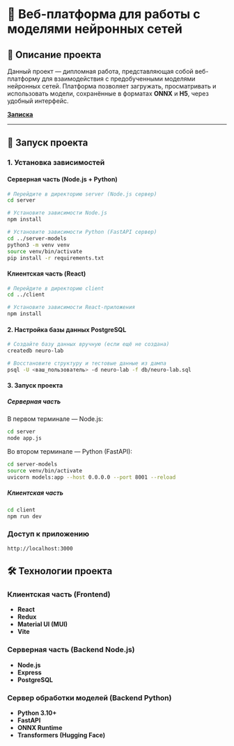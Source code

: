 # 🧠 Веб-платформа для работы с моделями нейронных сетей

## 📌 Описание проекта

Данный проект — дипломная работа, представляющая собой веб-платформу для взаимодействия с предобученными моделями нейронных сетей. Платформа позволяет загружать, просматривать и использовать модели, сохранённые в форматах **ONNX** и **H5**, через удобный интерфейс.


[**Записка**](https://github.com/khodosevich/BSUIR/tree/main/диплом-доки)

---

## 🚀 Запуск проекта

### 1. Установка зависимостей

#### Серверная часть (Node.js + Python)

```bash
# Перейдите в директорию server (Node.js сервер)
cd server

# Установите зависимости Node.js
npm install

# Установите зависимости Python (FastAPI сервер)
cd ../server-models
python3 -m venv venv
source venv/bin/activate
pip install -r requirements.txt
```

#### Клиентская часть (React)

```bash
# Перейдите в директорию client
cd ../client

# Установите зависимости React-приложения
npm install

```

#### 2. Настройка базы данных PostgreSQL

```bash
# Создайте базу данных вручную (если ещё не создана)
createdb neuro-lab

# Восстановите структуру и тестовые данные из дампа
psql -U <ваш_пользователь> -d neuro-lab -f db/neuro-lab.sql
```

#### 3. Запуск проекта

##### Серверная часть
В первом терминале — Node.js:

```bash
cd server
node app.js
```

Во втором терминале — Python (FastAPI):

```bash
cd server-models
source venv/bin/activate
uvicorn models:app --host 0.0.0.0 --port 8001 --reload
```

##### Клиентская часть

```bash
cd client
npm run dev
```

### Доступ к приложению

```bash
http://localhost:3000
```

## 🛠️ Технологии проекта

### Клиентская часть (Frontend)
- **React**
- **Redux**
- **Material UI (MUI)**
- **Vite**

### Серверная часть (Backend Node.js)
- **Node.js** 
- **Express** 
- **PostgreSQL**

### Сервер обработки моделей (Backend Python)
- **Python 3.10+**
- **FastAPI**
- **ONNX Runtime**
- **Transformers (Hugging Face)**
